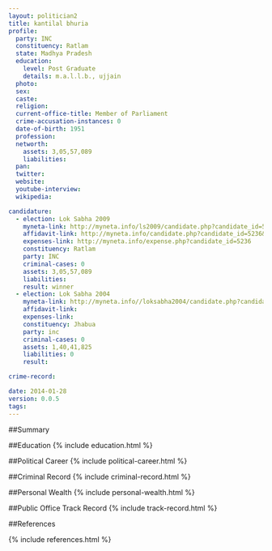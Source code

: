 ```yaml
---
layout: politician2
title: kantilal bhuria
profile: 
  party: INC
  constituency: Ratlam
  state: Madhya Pradesh
  education: 
    level: Post Graduate
    details: m.a.l.l.b., ujjain
  photo: 
  sex: 
  caste: 
  religion: 
  current-office-title: Member of Parliament
  crime-accusation-instances: 0
  date-of-birth: 1951
  profession: 
  networth: 
    assets: 3,05,57,089
    liabilities: 
  pan: 
  twitter: 
  website: 
  youtube-interview: 
  wikipedia: 

candidature: 
  - election: Lok Sabha 2009
    myneta-link: http://myneta.info/ls2009/candidate.php?candidate_id=5236
    affidavit-link: http://myneta.info/candidate.php?candidate_id=5236&scan=original
    expenses-link: http://myneta.info/expense.php?candidate_id=5236
    constituency: Ratlam 
    party: INC
    criminal-cases: 0
    assets: 3,05,57,089
    liabilities: 
    result: winner 
  - election: Lok Sabha 2004
    myneta-link: http://myneta.info//loksabha2004/candidate.php?candidate_id=2132
    affidavit-link: 
    expenses-link: 
    constituency: Jhabua 
    party: inc
    criminal-cases: 0
    assets: 1,40,41,825
    liabilities: 0
    result:  

crime-record: 

date: 2014-01-28
version: 0.0.5
tags: 
---
```

##Summary


##Education
{% include education.html %}


##Political Career
{% include political-career.html %}


##Criminal Record
{% include criminal-record.html %}


##Personal Wealth
{% include personal-wealth.html %}


##Public Office Track Record
{% include track-record.html %}


##References


{% include references.html %}